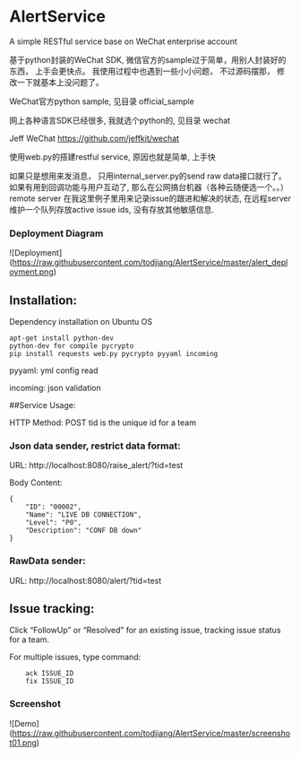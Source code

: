 # AlertService
A simple RESTful service base on WeChat enterprise account

基于python封装的WeChat SDK,  微信官方的sample过于简单，用别人封装好的东西， 上手会更快点。
我使用过程中也遇到一些小小问题， 不过源码摆那， 修改一下就基本上没问题了。

WeChat官方python sample, 见目录 official_sample

网上各种语言SDK已经很多, 我就选个python的, 见目录 wechat

Jeff WeChat
https://github.com/jeffkit/wechat


使用web.py的搭建restful service, 原因也就是简单, 上手快

如果只是想用来发消息， 只用internal_server.py的send raw data接口就行了。 如果有用到回调功能与用户互动了, 那么在公网搞台机器（各种云随便选一个。。）
remote server 在我这里例子里用来记录issue的跟进和解决的状态, 在远程server维护一个队列存放active issue ids, 没有存放其他敏感信息.
### Deployment Diagram
![Deployment] (https://raw.githubusercontent.com/todjiang/AlertService/master/alert_deployment.png)

## Installation:
Dependency installation on Ubuntu OS
```
apt-get install python-dev  
python-dev for compile pycrypto
pip install requests web.py pycrypto pyyaml incoming 
```

pyyaml:  yml config read

incoming: json validation



##Service Usage:

HTTP Method: POST
tid is the unique id for a team

### Json data sender, restrict data format:
URL: http://localhost:8080/raise_alert/?tid=test

Body Content:
```
{
    "ID": "00002",
    "Name": "LIVE DB CONNECTION",
    "Level": "P0",
    "Description": "CONF DB down"
}

```

### RawData sender:
URL: http://localhost:8080/alert/?tid=test


## Issue tracking:
Click “FollowUp” or “Resolved” for an existing issue, tracking issue status for a team.

For multiple issues, type command:
```
	ack ISSUE_ID
	fix ISSUE_ID
```

### Screenshot 
![Demo] (https://raw.githubusercontent.com/todjiang/AlertService/master/screenshot01.png)


